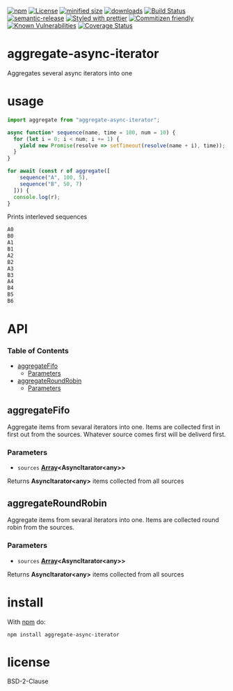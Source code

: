 [![npm](https://img.shields.io/npm/v/aggregate-async-iterator.svg)](https://www.npmjs.com/package/aggregate-async-iterator)
[![License](https://img.shields.io/badge/License-BSD%203--Clause-blue.svg)](https://opensource.org/licenses/BSD-3-Clause)
[![minified size](https://badgen.net/bundlephobia/min/aggregate-async-iterator)](https://bundlephobia.com/result?p=aggregate-async-iterator)
[![downloads](http://img.shields.io/npm/dm/aggregate-async-iterator.svg?style=flat-square)](https://npmjs.org/package/aggregate-async-iterator)
[![Build Status](https://travis-ci.com/arlac77/aggregate-async-iterator.svg?branch=master)](https://travis-ci.com/arlac77/aggregate-async-iterator)
[![semantic-release](https://img.shields.io/badge/%20%20%F0%9F%93%A6%F0%9F%9A%80-semantic--release-e10079.svg)](https://github.com/arlac77/aggregate-async-iterator.git)
[![Styled with prettier](https://img.shields.io/badge/styled_with-prettier-ff69b4.svg)](https://github.com/prettier/prettier)
[![Commitizen friendly](https://img.shields.io/badge/commitizen-friendly-brightgreen.svg)](http://commitizen.github.io/cz-cli/)
[![Known Vulnerabilities](https://snyk.io/test/github/arlac77/aggregate-async-iterator/badge.svg)](https://snyk.io/test/github/arlac77/aggregate-async-iterator)
[![Coverage Status](https://coveralls.io/repos/arlac77/aggregate-async-iterator/badge.svg)](https://coveralls.io/r/arlac77/aggregate-async-iterator)

# aggregate-async-iterator

Aggregates several async iterators into one

# usage

```js
import aggregate from "aggregate-async-iterator";

async function* sequence(name, time = 100, num = 10) {
  for (let i = 0; i < num; i += 1) {
    yield new Promise(resolve => setTimeout(resolve(name + i), time));
  }
}

for await (const r of aggregate([
    sequence("A", 100, 5),
    sequence("B", 50, 7)
  ])) {
  console.log(r);
}
```

Prints interleved sequences

```txt
A0
B0
A1
B1
A2
B2
A3
B3
A4
B4
B5
B6
```

# API

<!-- Generated by documentation.js. Update this documentation by updating the source code. -->

### Table of Contents

-   [aggregateFifo](#aggregatefifo)
    -   [Parameters](#parameters)
-   [aggregateRoundRobin](#aggregateroundrobin)
    -   [Parameters](#parameters-1)

## aggregateFifo

Aggregate items from sevaral iterators into one.
Items are collected first in first out from the sources.
Whatever source comes first will be deliverd first.

### Parameters

-   `sources` **[Array](https://developer.mozilla.org/docs/Web/JavaScript/Reference/Global_Objects/Array)&lt;AsyncItarator&lt;any>>** 

Returns **AsyncItarator&lt;any>** items collected from all sources

## aggregateRoundRobin

Aggregate items from sevaral iterators into one.
Items are collected round robin from the sources.

### Parameters

-   `sources` **[Array](https://developer.mozilla.org/docs/Web/JavaScript/Reference/Global_Objects/Array)&lt;AsyncItarator&lt;any>>** 

Returns **AsyncItarator&lt;any>** items collected from all sources

# install

With [npm](http://npmjs.org) do:

```shell
npm install aggregate-async-iterator
```

# license

BSD-2-Clause
